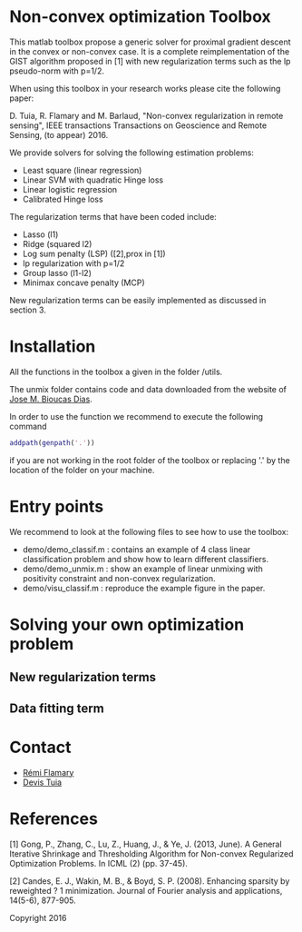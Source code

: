 Non-convex optimization Toolbox
===============================


This matlab toolbox propose a generic solver for proximal gradient descent in the convex or non-convex case. It is a complete reimplementation of the GIST algorithm proposed in [1] with new regularization terms such as the lp pseudo-norm with p=1/2.

When using this toolbox in your research works please cite the following paper:

D. Tuia, R. Flamary and M. Barlaud, "Non-convex regularization in remote sensing", IEEE transactions Transactions on Geoscience and Remote Sensing, (to appear) 2016.

We provide solvers for solving the following estimation problems:
- Least square (linear regression)
- Linear SVM with quadratic Hinge loss
- Linear logistic regression
- Calibrated Hinge loss

The regularization terms that have been coded include:
- Lasso (l1)
- Ridge (squared l2)
- Log sum penalty (LSP) ([2],prox in [1])
- lp regularization with p=1/2
- Group lasso (l1-l2)
- Minimax concave penalty (MCP)

New regularization terms can be easily implemented as discussed in section 3.

# Installation

All the functions in the toolbox a given in the folder /utils.

The unmix folder contains code and data downloaded from the website of [ Jose M. Bioucas Dias](http://www.lx.it.pt/~bioucas/publications.html).

In order to use the function we recommend to execute the following command

```Matlab
addpath(genpath('.'))
```

if you are not working in the root folder of the toolbox or replacing '.' by the location of the folder on your machine.


# Entry points

We recommend to look at the following files to see how to use the toolbox:
* demo/demo_classif.m : contains an example of 4 class linear classification problem and show how to learn different classifiers.
* demo/demo_unmix.m : show an example of linear unmixing with positivity constraint and non-convex regularization.
* demo/visu_classif.m : reproduce the example figure in the paper.

# Solving your own optimization problem

## New regularization terms

## Data fitting term


# Contact

* [Rémi Flamary](mailto:remi.flamary@unice.fr)
* [Devis Tuia](mailto:devis.tuia@geo.uzh.ch)

# References

[1] Gong, P., Zhang, C., Lu, Z., Huang, J., & Ye, J. (2013, June). A General Iterative Shrinkage and Thresholding Algorithm for Non-convex Regularized Optimization Problems. In ICML (2) (pp. 37-45).

[2] Candes, E. J., Wakin, M. B., & Boyd, S. P. (2008). Enhancing sparsity by reweighted ? 1 minimization. Journal of Fourier analysis and applications, 14(5-6), 877-905.

Copyright 2016

